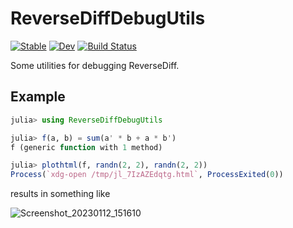 # ReverseDiffDebugUtils

[![Stable](https://img.shields.io/badge/docs-stable-blue.svg)](https://torfjelde.github.io/ReverseDiffDebugUtils.jl/stable/)
[![Dev](https://img.shields.io/badge/docs-dev-blue.svg)](https://torfjelde.github.io/ReverseDiffDebugUtils.jl/dev/)
[![Build Status](https://github.com/torfjelde/ReverseDiffDebugUtils.jl/actions/workflows/CI.yml/badge.svg?branch=main)](https://github.com/torfjelde/ReverseDiffDebugUtils.jl/actions/workflows/CI.yml?query=branch%3Amain)

Some utilities for debugging ReverseDiff.

## Example

```julia
julia> using ReverseDiffDebugUtils

julia> f(a, b) = sum(a' * b + a * b')
f (generic function with 1 method)

julia> plothtml(f, randn(2, 2), randn(2, 2))
Process(`xdg-open /tmp/jl_7IzAZEdqtg.html`, ProcessExited(0))
```

results in something like

![Screenshot_20230112_151610](https://user-images.githubusercontent.com/11074788/212105118-577c23a6-37a8-4ebd-96c9-99cfb28e8edd.png)
